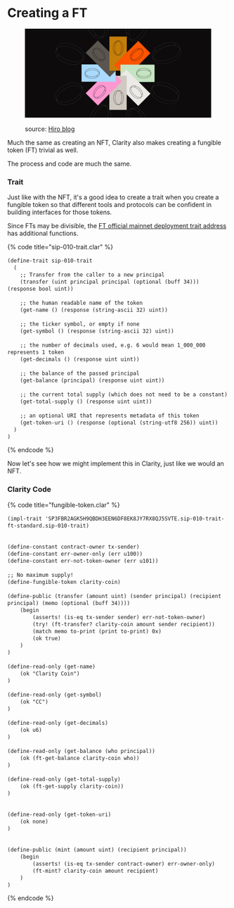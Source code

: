 # Creating a FT

<figure><img src="../.gitbook/assets/image (2).png" alt=""><figcaption><p>source: <a href="https://www.hiro.so/blog/an-overview-of-8-types-of-tokens-in-web3">Hiro blog</a></p></figcaption></figure>

Much the same as creating an NFT, Clarity also makes creating a fungible token (FT) trivial as well.

The process and code are much the same.

### Trait

Just like with the NFT, it's a good idea to create a trait when you create a fungible token so that different tools and protocols can be confident in building interfaces for those tokens.

Since FTs may be divisible, the [FT official mainnet deployment trait address](https://explorer.stacks.co/txid/0x99e01721e57adc2c24f7d371b9d302d581dba1d27250c7e25ea5f241af14c387?chain=mainnet) has additional functions.

{% code title="sip-010-trait.clar" %}
```clarity
(define-trait sip-010-trait
  (
    ;; Transfer from the caller to a new principal
    (transfer (uint principal principal (optional (buff 34))) (response bool uint))

    ;; the human readable name of the token
    (get-name () (response (string-ascii 32) uint))

    ;; the ticker symbol, or empty if none
    (get-symbol () (response (string-ascii 32) uint))

    ;; the number of decimals used, e.g. 6 would mean 1_000_000 represents 1 token
    (get-decimals () (response uint uint))

    ;; the balance of the passed principal
    (get-balance (principal) (response uint uint))

    ;; the current total supply (which does not need to be a constant)
    (get-total-supply () (response uint uint))

    ;; an optional URI that represents metadata of this token
    (get-token-uri () (response (optional (string-utf8 256)) uint))
  )
)
```
{% endcode %}

Now let's see how we might implement this in Clarity, just like we would an NFT.

### Clarity Code

{% code title="fungible-token.clar" %}
```clarity
(impl-trait 'SP3FBR2AGK5H9QBDH3EEN6DF8EK8JY7RX8QJ5SVTE.sip-010-trait-ft-standard.sip-010-trait)


(define-constant contract-owner tx-sender)
(define-constant err-owner-only (err u100))
(define-constant err-not-token-owner (err u101))

;; No maximum supply!
(define-fungible-token clarity-coin)

(define-public (transfer (amount uint) (sender principal) (recipient principal) (memo (optional (buff 34))))
    (begin
        (asserts! (is-eq tx-sender sender) err-not-token-owner)
        (try! (ft-transfer? clarity-coin amount sender recipient))
        (match memo to-print (print to-print) 0x)
        (ok true)
    )
)

(define-read-only (get-name)
    (ok "Clarity Coin")
)

(define-read-only (get-symbol)
    (ok "CC")
)

(define-read-only (get-decimals)
    (ok u6)
)

(define-read-only (get-balance (who principal))
    (ok (ft-get-balance clarity-coin who))
)

(define-read-only (get-total-supply)
    (ok (ft-get-supply clarity-coin))
)


(define-read-only (get-token-uri)
    (ok none)
)


(define-public (mint (amount uint) (recipient principal))
    (begin
        (asserts! (is-eq tx-sender contract-owner) err-owner-only)
        (ft-mint? clarity-coin amount recipient)
    )
)
```
{% endcode %}
